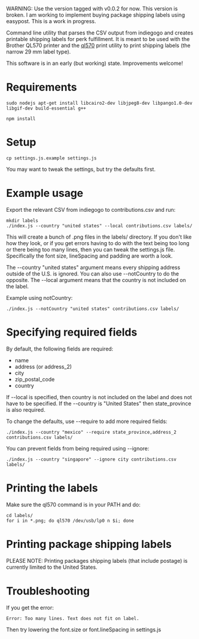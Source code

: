 
WARNING: Use the version tagged with v0.0.2 for now. This version is broken. I am working to implement buying package shipping labels using easypost. This is a work in progress.

Command line utility that parses the CSV output from indiegogo and creates printable shipping labels for perk fulfillment. It is meant to be used with the Brother QL570 printer and the [ql570](https://github.com/sudomesh/ql570) print utility to print shipping labels (the narrow 29 mm label type).

This software is in an early (but working) state. Improvements welcome!

# Requirements

```
sudo nodejs apt-get install libcairo2-dev libjpeg8-dev libpango1.0-dev libgif-dev build-essential g++

npm install
```

# Setup

```
cp settings.js.example settings.js
```

You may want to tweak the settings, but try the defaults first. 

# Example usage

Export the relevant CSV from indiegogo to contributions.csv and run:

```
mkdir labels
./index.js --country "united states" --local contributions.csv labels/
```

This will create a bunch of .png files in the labels/ directory. If you don't like how they look, or if you get errors having to do with the text being too long or there being too many lines, then you can tweak the settings.js file. Specifically the font size, lineSpacing and padding are worth a look.

The --country "united states" argument means every shipping address outside of the U.S. is ignored. You can also use --notCountry to do the opposite. The --local argument means that the country is not included on the label.

Example using notCountry:

```
./index.js --notCountry "united states" contributions.csv labels/
```

# Specifying required fields

By default, the following fields are required:

* name
* address (or address_2)
* city
* zip_postal_code
* country

If --local is specified, then country is not included on the label and does not have to be specified. If the --country is "United States" then state_province is also required.

To change the defaults, use --require to add more required fields:

```
./index.js --country "mexico" --require state_province,address_2 contributions.csv labels/
```

You can prevent fields from being required using --ignore:

```
./index.js --country "singapore" --ignore city contributions.csv labels/
```

# Printing the labels

Make sure the ql570 command is in your PATH and do:

```
cd labels/
for i in *.png; do ql570 /dev/usb/lp0 n $i; done
```

# Printing package shipping labels

PLEASE NOTE: Printing packages shipping labels (that include postage) is currently limited to the United States.



# Troubleshooting

If you get the error:

```
Error: Too many lines. Text does not fit on label.
```

Then try lowering the font.size or font.lineSpacing in settings.js